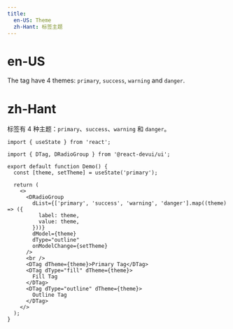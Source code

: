 ```yaml
---
title:
  en-US: Theme
  zh-Hant: 标签主题
---
```


# en-US

The tag have 4 themes: `primary`, `success`, `warning` and `danger`.

# zh-Hant

标签有 4 种主题：`primary`、`success`、`warning` 和 `danger`。

```tsx
import { useState } from 'react';

import { DTag, DRadioGroup } from '@react-devui/ui';

export default function Demo() {
  const [theme, setTheme] = useState('primary');

  return (
    <>
      <DRadioGroup
        dList={['primary', 'success', 'warning', 'danger'].map((theme) => ({
          label: theme,
          value: theme,
        }))}
        dModel={theme}
        dType="outline"
        onModelChange={setTheme}
      />
      <br />
      <DTag dTheme={theme}>Primary Tag</DTag>
      <DTag dType="fill" dTheme={theme}>
        Fill Tag
      </DTag>
      <DTag dType="outline" dTheme={theme}>
        Outline Tag
      </DTag>
    </>
  );
}
```
